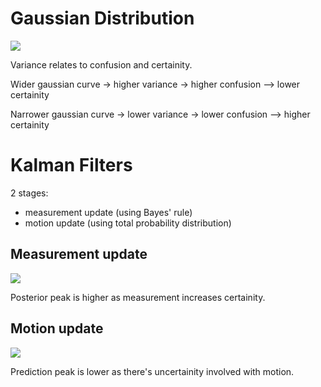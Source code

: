# Gaussian Distribution

![](https://i.imgur.com/Eroeb2F.png)

Variance relates to confusion and certainity. 

Wider gaussian curve -> higher variance -> higher confusion --> lower certainity

Narrower gaussian curve -> lower variance -> lower confusion --> higher certainity

# Kalman Filters

2 stages:
- measurement update (using Bayes' rule)
- motion update (using total probability distribution)

## Measurement update
![](https://i.imgur.com/5UMhlpS.png)

Posterior peak is higher as measurement increases certainity.

## Motion update
![](https://i.imgur.com/qRo4qlw.png)

Prediction peak is lower as there's uncertainity involved with motion.